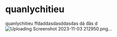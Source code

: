# quanlychitieu
quanlychitieu
ffdaddasdasddasdas dá đâs d
![Uploading Screenshot 2023-11-03 212950.png…]()
